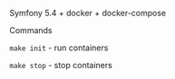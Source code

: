 Symfony 5.4 + docker + docker-compose

Commands

`make init` - run containers

`make stop` - stop containers
